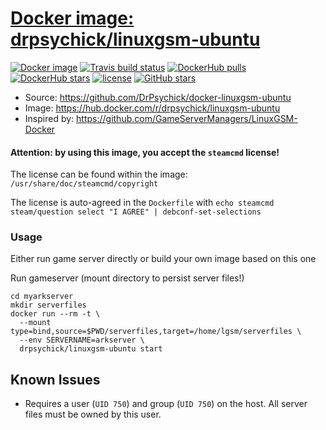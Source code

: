 # [Docker image: drpsychick/linuxgsm-ubuntu](https://hub.docker.com/r/drpsychick/linuxgsm-ubuntu)

[![Docker image](https://img.shields.io/docker/image-size/drpsychick/linuxgsm-ubuntu?sort=date)](https://hub.docker.com/r/drpsychick/linuxgsm-ubuntu/tags)
[![Travis build status](https://travis-ci.org/DrPsychick/docker-linuxgsm-ubuntu.svg?branch=master)](https://travis-ci.org/DrPsychick/docker-linuxgsm-ubuntu)
[![DockerHub pulls](https://img.shields.io/docker/pulls/drpsychick/linuxgsm-ubuntu.svg)](https://hub.docker.com/r/drpsychick/linuxgsm-ubuntu/)
[![DockerHub stars](https://img.shields.io/docker/stars/drpsychick/linuxgsm-ubuntu.svg)](https://hub.docker.com/r/drpsychick/linuxgsm-ubuntu/)
[![license](https://img.shields.io/github/license/drpsychick/docker-linuxgsm-ubuntu.svg)](https://github.com/drpsychick/docker-linuxgsm-ubuntu/blob/master/LICENSE)
[![GitHub stars](https://img.shields.io/github/stars/drpsychick/docker-linuxgsm-ubuntu.svg)](https://github.com/drpsychick/docker-linuxgsm-ubuntu)

* Source: https://github.com/DrPsychick/docker-linuxgsm-ubuntu
* Image: https://hub.docker.com/r/drpsychick/linuxgsm-ubuntu
* Inspired by: https://github.com/GameServerManagers/LinuxGSM-Docker


#### Attention: by using this image, you accept the `steamcmd` license!
The license can be found within the image: `/usr/share/doc/steamcmd/copyright`

The license is auto-agreed in the `Dockerfile` with `echo steamcmd steam/question select "I AGREE" | debconf-set-selections` 

### Usage
Either run game server directly or build your own image based on this one

Run gameserver (mount directory to persist server files!)
```
cd myarkserver
mkdir serverfiles
docker run --rm -t \
  --mount type=bind,source=$PWD/serverfiles,target=/home/lgsm/serverfiles \
  --env SERVERNAME=arkserver \
  drpsychick/linuxgsm-ubuntu start
```

Known Issues
------------
* Requires a user (`UID 750`) and group (`UID 750`) on the host. All server files must be owned by this user.
